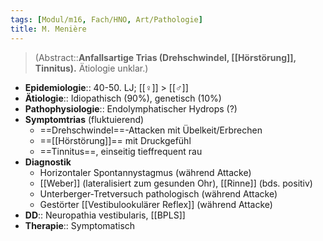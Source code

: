 ```yaml
---
tags: [Modul/m16, Fach/HNO, Art/Pathologie]
title: M. Menière
---
```

> (Abstract::**Anfallsartige Trias (Drehschwindel, [[Hörstörung]], Tinnitus).** Ätiologie unklar.)
- **Epidemiologie**:: 40-50. LJ; [[♀]] > [[♂]] 
- **Ätiologie**:: Idiopathisch (90%), genetisch (10%)
- **Pathophysiologie**:: Endolymphatischer Hydrops (?)
- **Symptomtrias** (fluktuierend)
	- ==Drehschwindel==-Attacken mit Übelkeit/Erbrechen
	- ==[[Hörstörung]]== mit Druckgefühl
	- ==Tinnitus==, einseitig tieffrequent rau
- **Diagnostik**
	- Horizontaler Spontannystagmus (während Attacke)
	- [[Weber]] (lateralisiert zum gesunden Ohr), [[Rinne]] (bds. positiv)
	- Unterberger-Tretversuch pathologisch (während Attacke)
	- Gestörter [[Vestibulookulärer Reflex]] (während Attacke)
- **DD**:: Neuropathia vestibularis, [[BPLS]]
- **Therapie**:: Symptomatisch